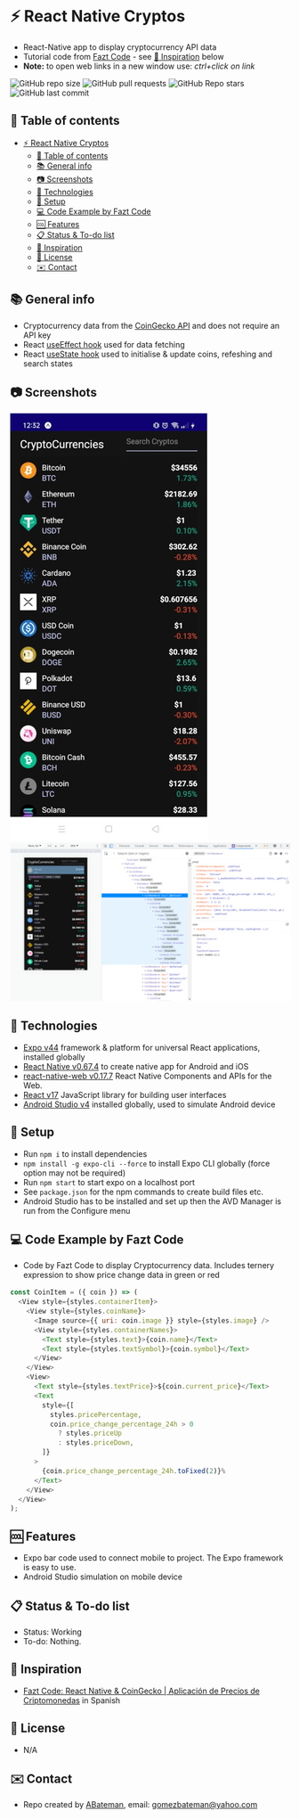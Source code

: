 # :zap: React Native Cryptos

* React-Native app to display cryptocurrency API data
* Tutorial code from [Fazt Code](https://www.youtube.com/channel/UCMn28O1sQGochG94HdlthbA) - see [:clap: Inspiration](#clap-inspiration) below
* **Note:** to open web links in a new window use: _ctrl+click on link_

![GitHub repo size](https://img.shields.io/github/repo-size/AndrewJBateman/react-native-cryptos?style=plastic)
![GitHub pull requests](https://img.shields.io/github/issues-pr/AndrewJBateman/react-native-cryptos?style=plastic)
![GitHub Repo stars](https://img.shields.io/github/stars/AndrewJBateman/react-native-cryptos?style=plastic)
![GitHub last commit](https://img.shields.io/github/last-commit/AndrewJBateman/react-native-cryptos?style=plastic)

## :page_facing_up: Table of contents

* [:zap: React Native Cryptos](#zap-react-native-cryptos)
  * [:page_facing_up: Table of contents](#page_facing_up-table-of-contents)
  * [:books: General info](#books-general-info)
  * [:camera: Screenshots](#camera-screenshots)
  * [:signal_strength: Technologies](#signal_strength-technologies)
  * [:floppy_disk: Setup](#floppy_disk-setup)
  * [:computer: Code Example by Fazt Code](#computer-code-example-by-fazt-code)
  * [:cool: Features](#cool-features)
  * [:clipboard: Status & To-do list](#clipboard-status--to-do-list)
  * [:clap: Inspiration](#clap-inspiration)
  * [:file_folder: License](#file_folder-license)
  * [:envelope: Contact](#envelope-contact)

## :books: General info

* Cryptocurrency data from the [CoinGecko API](https://www.coingecko.com/en/api) and does not require an API key
* React [useEffect hook](https://reactjs.org/docs/hooks-effect.html) used for data fetching
* React [useState hook](https://reactjs.org/docs/hooks-state.html) used to initialise & update coins, refeshing and search states

## :camera: Screenshots

![React-Native img](./img/crypto.jpg)
![React-Native img](./img/react.png)

## :signal_strength: Technologies

* [Expo v44](https://docs.expo.io/) framework & platform for universal React applications, installed globally
* [React Native v0.67.4](https://reactnative.dev/) to create native app for Android and iOS
* [react-native-web v0.17.7](https://www.npmjs.com/package/react-native-web) React Native Components and APIs for the Web.
* [React v17](https://reactjs.org/) JavaScript library for building user interfaces
* [Android Studio v4](https://developer.android.com/studio) installed globally, used to simulate Android device

## :floppy_disk: Setup

* Run `npm i` to install dependencies
* `npm install -g expo-cli --force` to install Expo CLI globally (force option may not be required)
* Run `npm start` to start expo on a localhost port
* See `package.json` for the npm commands to create build files etc.
* Android Studio has to be installed and set up then the AVD Manager is run from the Configure menu

## :computer: Code Example by Fazt Code

* Code by Fazt Code to display Cryptocurrency data. Includes ternery expression to show price change data in green or red

```javascript
const CoinItem = ({ coin }) => (
  <View style={styles.containerItem}>
    <View style={styles.coinName}>
      <Image source={{ uri: coin.image }} style={styles.image} />
      <View style={styles.containerNames}>
        <Text style={styles.text}>{coin.name}</Text>
        <Text style={styles.textSymbol}>{coin.symbol}</Text>
      </View>
    </View>
    <View>
      <Text style={styles.textPrice}>${coin.current_price}</Text>
      <Text
        style={[
          styles.pricePercentage,
          coin.price_change_percentage_24h > 0
            ? styles.priceUp
            : styles.priceDown,
        ]}
      >
        {coin.price_change_percentage_24h.toFixed(2)}%
      </Text>
    </View>
  </View>
);
```

## :cool: Features

* Expo bar code used to connect mobile to project. The Expo framework is easy to use.
* Android Studio simulation on mobile device

## :clipboard: Status & To-do list

* Status: Working
* To-do: Nothing.

## :clap: Inspiration

* [Fazt Code: React Native & CoinGecko | Aplicación de Precios de Criptomonedas](https://www.youtube.com/watch?v=k9ptn9zNHng&t=38s) in Spanish

## :file_folder: License

* N/A

## :envelope: Contact

* Repo created by [ABateman](https://github.com/AndrewJBateman), email: gomezbateman@yahoo.com
